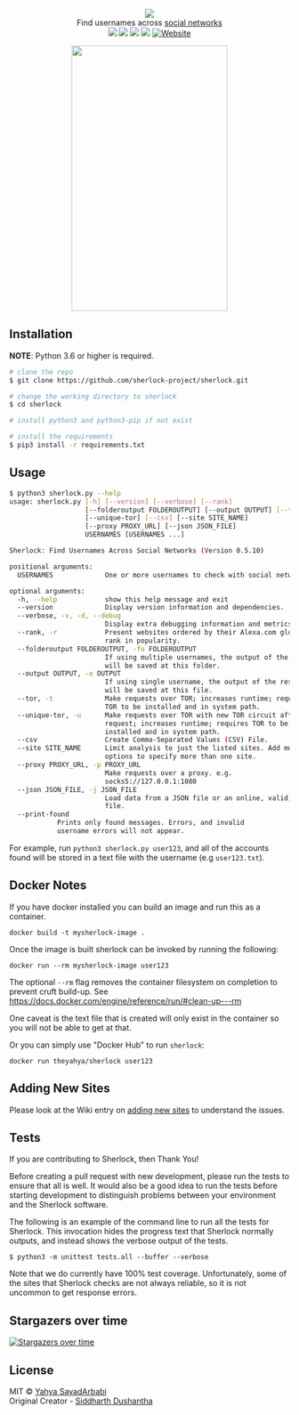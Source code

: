 <p align=center>

<img src="https://user-images.githubusercontent.com/27065646/53551960-ae4dff80-3b3a-11e9-9075-cef786c69364.png"/>

<br>
<span>Find usernames across <a href="https://github.com/theyahya/sherlock/blob/master/sites.md">social networks</a></span>
<br>
<a target="_blank" href="https://www.python.org/downloads/" title="Python version"><img src="https://img.shields.io/badge/python-%3E=_3.6-green.svg"></a>
<a target="_blank" href="LICENSE" title="License: MIT"><img src="https://img.shields.io/badge/License-MIT-blue.svg"></a>
<a target="_blank" href="https://travis-ci.com/TheYahya/sherlock/" title="Build Status"><img src="https://travis-ci.com/TheYahya/sherlock.svg?branch=master"></a>
<a target="_blank" href="https://twitter.com/intent/tweet?text=%F0%9F%94%8E%20Find%20usernames%20across%20social%20networks%20&url=https://github.com/TheYahya/sherlock&hashtags=hacking,%20osint,%20bugbounty,%20reconnaissance" title="Share on Tweeter"><img src="https://img.shields.io/twitter/url/http/shields.io.svg?style=social"></a>
<a target="_blank" href="http://sherlock-project.github.io/"><img alt="Website" src="https://img.shields.io/website-up-down-green-red/http/sherlock-project.github.io/..svg"></a>
</p>
<p align="center">
<a href="https://asciinema.org/a/223115">
<img src="./screenshot/preview.gif" width="280" height="477"/>
</a>
</p>

## Installation

**NOTE**: Python 3.6 or higher is required.

```bash
# clone the repo
$ git clone https://github.com/sherlock-project/sherlock.git

# change the working directory to sherlock
$ cd sherlock

# install python3 and python3-pip if not exist

# install the requirements
$ pip3 install -r requirements.txt
```

## Usage

```bash
$ python3 sherlock.py --help
usage: sherlock.py [-h] [--version] [--verbose] [--rank]
                   [--folderoutput FOLDEROUTPUT] [--output OUTPUT] [--tor]
                   [--unique-tor] [--csv] [--site SITE_NAME]
                   [--proxy PROXY_URL] [--json JSON_FILE]
                   USERNAMES [USERNAMES ...]

Sherlock: Find Usernames Across Social Networks (Version 0.5.10)

positional arguments:
  USERNAMES             One or more usernames to check with social networks.

optional arguments:
  -h, --help            show this help message and exit
  --version             Display version information and dependencies.
  --verbose, -v, -d, --debug
                        Display extra debugging information and metrics.
  --rank, -r            Present websites ordered by their Alexa.com global
                        rank in popularity.
  --folderoutput FOLDEROUTPUT, -fo FOLDEROUTPUT
                        If using multiple usernames, the output of the results
                        will be saved at this folder.
  --output OUTPUT, -o OUTPUT
                        If using single username, the output of the result
                        will be saved at this file.
  --tor, -t             Make requests over TOR; increases runtime; requires
                        TOR to be installed and in system path.
  --unique-tor, -u      Make requests over TOR with new TOR circuit after each
                        request; increases runtime; requires TOR to be
                        installed and in system path.
  --csv                 Create Comma-Separated Values (CSV) File.
  --site SITE_NAME      Limit analysis to just the listed sites. Add multiple
                        options to specify more than one site.
  --proxy PROXY_URL, -p PROXY_URL
                        Make requests over a proxy. e.g.
                        socks5://127.0.0.1:1080
  --json JSON_FILE, -j JSON_FILE
                        Load data from a JSON file or an online, valid, JSON
                        file.
  --print-found
			Prints only found messages. Errors, and invalid
			username errors will not appear.
```

For example, run ```python3 sherlock.py user123```, and all of the accounts
found will be stored in a text file with the username (e.g ```user123.txt```).

## Docker Notes
If you have docker installed you can build an image and run this as a container.

```
docker build -t mysherlock-image .
```

Once the image is built sherlock can be invoked by running the following:

```
docker run --rm mysherlock-image user123
```

The optional ```--rm``` flag removes the container filesystem on completion to prevent cruft build-up.  See https://docs.docker.com/engine/reference/run/#clean-up---rm

One caveat is the text file that is created will only exist in the container so you will not be able to get at that.


Or you can simply use "Docker Hub" to run `sherlock`:
```
docker run theyahya/sherlock user123
```

## Adding New Sites

Please look at the Wiki entry on
[adding new sites](https://github.com/TheYahya/sherlock/wiki/Adding-Sites-To-Sherlock)
to understand the issues.

## Tests
If you are contributing to Sherlock, then Thank You!

Before creating a pull request with new development, please run the tests
to ensure that all is well.  It would also be a good idea to run the tests
before starting development to distinguish problems between your
environment and the Sherlock software.

The following is an example of the command line to run all the tests for
Sherlock.  This invocation hides the progress text that Sherlock normally
outputs, and instead shows the verbose output of the tests.

```
$ python3 -m unittest tests.all --buffer --verbose
```

Note that we do currently have 100% test coverage.  Unfortunately, some of
the sites that Sherlock checks are not always reliable, so it is not uncommon
to get response errors.

## Stargazers over time

[![Stargazers over time](https://starcharts.herokuapp.com/TheYahya/sherlock.svg)](https://starcharts.herokuapp.com/TheYahya/sherlock)

## License

MIT © [Yahya SayadArbabi](https://theyahya.com)<br/>
Original Creator - [Siddharth Dushantha](https://github.com/sdushantha)
